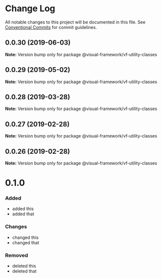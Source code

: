 # Change Log

All notable changes to this project will be documented in this file.
See [Conventional Commits](https://conventionalcommits.org) for commit guidelines.

## 0.0.30 (2019-06-03)

**Note:** Version bump only for package @visual-framework/vf-utility-classes





## 0.0.29 (2019-05-02)

**Note:** Version bump only for package @visual-framework/vf-utility-classes





## 0.0.28 (2019-03-28)

**Note:** Version bump only for package @visual-framework/vf-utility-classes





## 0.0.27 (2019-02-28)

**Note:** Version bump only for package @visual-framework/vf-utility-classes





## 0.0.26 (2019-02-28)

**Note:** Version bump only for package @visual-framework/vf-utility-classes





# 0.1.0

### Added
- added this
- added that

### Changes

- changed this
- changed that

### Removed

- deleted this
- deleted that

